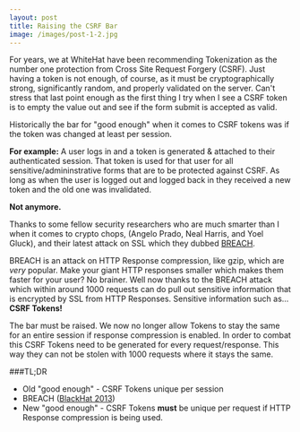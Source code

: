 ```yaml
---
layout: post
title: Raising the CSRF Bar
image: /images/post-1-2.jpg
---
```


For years, we at WhiteHat have been recommending Tokenization as the number one protection from Cross Site Request Forgery (CSRF). Just having a token is not enough, of course, as it must be cryptographically strong, significantly random, and properly validated on the server. Can't stress that last point enough as the first thing I try when I see a CSRF token is to empty the value out and see if the form submit is accepted as valid.

Historically the bar for "good enough" when it comes to CSRF tokens was if the token was changed at least per session.

**For example:** A user logs in and a token is generated & attached to their authenticated session. That token is used for that user for all sensitive/admininstrative forms that are to be protected against CSRF. As long as when the user is logged out and logged back in they received a new token and the old one was invalidated.

**Not anymore.**

Thanks to some fellow security researchers who are much smarter than I when it comes to crypto chops, (Angelo Prado, Neal Harris, and Yoel Gluck), and their latest attack on SSL which they dubbed [BREACH](http://threatpost.com/breach-compression-attack-steals-https-secrets-in-under-30-seconds).

BREACH is an attack on HTTP Response compression, like gzip, which are *very* popular. Make your giant HTTP responses smaller which makes them faster for your user? No brainer. Well now thanks to the BREACH attack which within around 1000 requests can do pull out sensitive information that is encrypted by SSL from HTTP Responses. Sensitive information such as... **CSRF Tokens!**

The bar must be raised. We now no longer allow Tokens to stay the same for an entire session if response compression is enabled. In order to combat this CSRF Tokens need to be generated for every request/response. This way they can not be stolen with 1000 requests where it stays the same.

###TL;DR
* Old "good enough" - CSRF Tokens unique per session
* BREACH ([BlackHat 2013](https://www.youtube.com/watch?v=CoNKarq1IYA))
* New "good enough" - CSRF Tokens **must** be unique per request if HTTP Response compression is being used.

